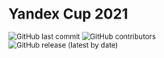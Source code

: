 # Yandex Cup 2021

![GitHub last commit](https://img.shields.io/github/last-commit/DavidRomanovizc/Yandex-cup-2021?style=plastic)
![GitHub contributors](https://img.shields.io/github/contributors/DavidRomanovizc/Yandex-cup-2021?style=plastic)
![GitHub release (latest by date)](https://img.shields.io/github/v/release/DavidRomanovizc/Yandex-cup-2021?style=plastic)

